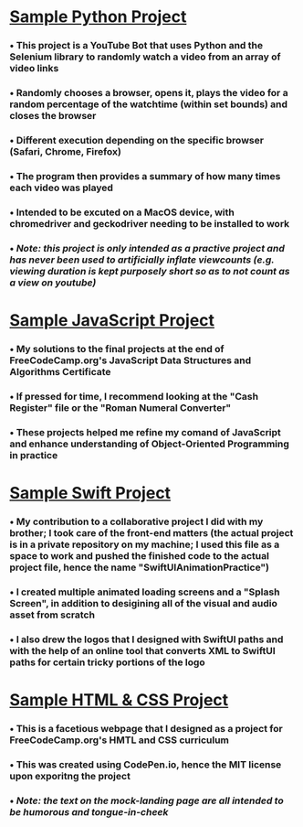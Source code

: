 # [Sample Python Project](https://github.com/DominiqueEberhard/Sample_Python_Project)
### • This project is a YouTube Bot that uses Python and the Selenium library to randomly watch a video from an array of video links
### • Randomly chooses a browser, opens it, plays the video for a random percentage of the watchtime (within set bounds) and closes the browser
### • Different execution depending on the specific browser (Safari, Chrome, Firefox)
### • The program then provides a summary of how many times each video was played
### • Intended to be excuted on a MacOS device, with chromedriver and geckodriver needing to be installed to work
### • *Note: this project is only intended as a practive project and has never been used to artificially inflate viewcounts (e.g. viewing duration is kept purposely short so as to not count as a view on youtube)*

# [Sample JavaScript Project](https://github.com/DominiqueEberhard/Sample_JavaScript_Projects)
### • My solutions to the final projects at the end of FreeCodeCamp.org's JavaScript Data Structures and Algorithms Certificate
### • If pressed for time, I recommend looking at the "Cash Register" file or the "Roman Numeral Converter"
### • These projects helped me refine my comand of JavaScript and enhance understanding of Object-Oriented Programming in practice

# [Sample Swift Project](https://github.com/DominiqueEberhard/Sample_Swift_Project)
### • My contribution to a collaborative project I did with my brother; I took care of the front-end matters (the actual project is in a private repository on my machine; I used this file as a space to work and pushed the finished code to the actual project file, hence the name "SwiftUIAnimationPractice")
### • I created multiple animated loading screens and a "Splash Screen", in addition to desigining all of the visual and audio asset from scratch
### • I also drew the logos that I designed with SwiftUI paths and with the help of an online tool that converts XML to SwiftUI paths for certain tricky portions of the logo

# [Sample HTML & CSS Project](https://github.com/DominiqueEberhard/Sample_HTML-CSS_Project)
### • This is a facetious webpage that I designed as a project for FreeCodeCamp.org's HMTL and CSS curriculum
### • This was created using CodePen.io, hence the MIT license upon exporitng the project
### • *Note: the text on the mock-landing page are all intended to be humorous and tongue-in-cheek*
